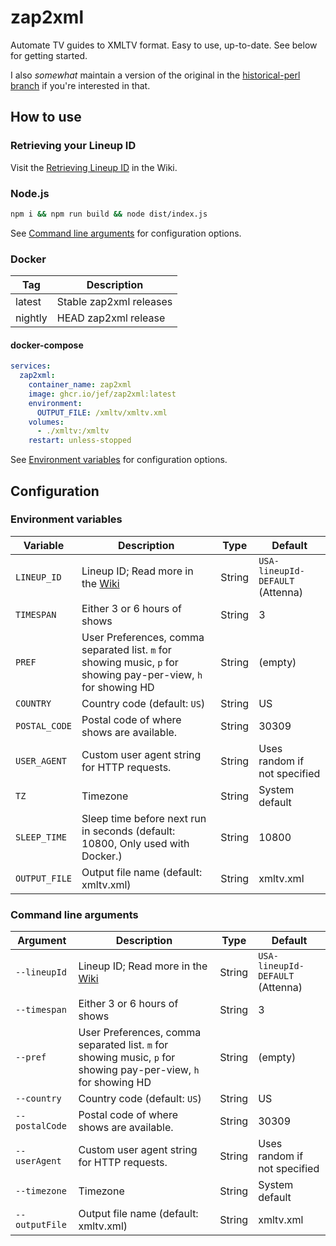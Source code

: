 # zap2xml

Automate TV guides to XMLTV format. Easy to use, up-to-date. See below for getting started.

I also _somewhat_ maintain a version of the original in the [historical-perl branch](https://github.com/jef/zap2xml/tree/historical-perl) if you're interested in that.

## How to use

### Retrieving your Lineup ID

Visit the [Retrieving Lineup ID](https://github.com/jef/zap2xml/wiki/Retrieving-Lineup-ID) in the Wiki.

### Node.js

```bash
npm i && npm run build && node dist/index.js
```

See [Command line arguments](#command-line-arguments) for configuration options.

### Docker

| Tag     | Description             |
| ------- | ----------------------- |
| latest  | Stable zap2xml releases |
| nightly | HEAD zap2xml release    |

#### docker-compose

```yaml
services:
  zap2xml:
    container_name: zap2xml
    image: ghcr.io/jef/zap2xml:latest
    environment:
      OUTPUT_FILE: /xmltv/xmltv.xml
    volumes:
      - ./xmltv:/xmltv
    restart: unless-stopped
```

See [Environment variables](#environment-variables) for configuration options.

## Configuration

### Environment variables

| Variable      | Description                                                                                                     | Type   | Default                          |
| ------------- | --------------------------------------------------------------------------------------------------------------- | ------ | -------------------------------- |
| `LINEUP_ID`   | Lineup ID; Read more in the [Wiki](https://github.com/jef/zap2xml/wiki/Retrieving-Lineup-ID)                    | String | `USA-lineupId-DEFAULT` (Attenna) |
| `TIMESPAN`    | Either 3 or 6 hours of shows                                                                                    | String | 3                                |
| `PREF`        | User Preferences, comma separated list. `m` for showing music, `p` for showing pay-per-view, `h` for showing HD | String | (empty)                          |
| `COUNTRY`     | Country code (default: `US`)                                                                                    | String | US                               |
| `POSTAL_CODE` | Postal code of where shows are available.                                                                       | String | 30309                            |
| `USER_AGENT`  | Custom user agent string for HTTP requests.                                                                     | String | Uses random if not specified     |
| `TZ`          | Timezone                                                                                                        | String | System default                   |
| `SLEEP_TIME`  | Sleep time before next run in seconds (default: 10800, Only used with Docker.)                                  | String | 10800                            |
| `OUTPUT_FILE` | Output file name (default: xmltv.xml)                                                                           | String | xmltv.xml                        |

### Command line arguments

| Argument       | Description                                                                                                     | Type   | Default                          |
| -------------- | --------------------------------------------------------------------------------------------------------------- | ------ | -------------------------------- |
| `--lineupId`   | Lineup ID; Read more in the [Wiki](https://github.com/jef/zap2xml/wiki/Retrieving-Lineup-ID)                    | String | `USA-lineupId-DEFAULT` (Attenna) |
| `--timespan`   | Either 3 or 6 hours of shows                                                                                    | String | 3                                |
| `--pref`       | User Preferences, comma separated list. `m` for showing music, `p` for showing pay-per-view, `h` for showing HD | String | (empty)                          |
| `--country`    | Country code (default: `US`)                                                                                    | String | US                               |
| `--postalCode` | Postal code of where shows are available.                                                                       | String | 30309                            |
| `--userAgent`  | Custom user agent string for HTTP requests.                                                                     | String | Uses random if not specified     |
| `--timezone`   | Timezone                                                                                                        | String | System default                   |
| `--outputFile` | Output file name (default: xmltv.xml)                                                                           | String | xmltv.xml                        |
